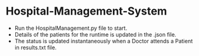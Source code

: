 # Hospital-Management-System

- Run the HospitalManagement.py file to start.
- Details of the patients for the runtime is updated in the .json file.
- The status is updated instantaneously when a Doctor attends a Patient in results.txt file.
